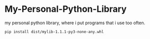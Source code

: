 # My-Personal-Python-Library
my personal python library, where i put programs that i use too often.

```
pip install dist/mylib-1.1.1-py3-none-any.whl
```
